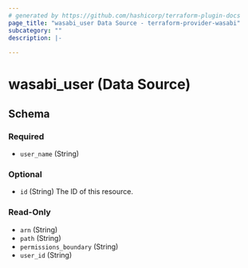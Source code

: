 ```yaml
---
# generated by https://github.com/hashicorp/terraform-plugin-docs
page_title: "wasabi_user Data Source - terraform-provider-wasabi"
subcategory: ""
description: |-
  
---
```


# wasabi_user (Data Source)





<!-- schema generated by tfplugindocs -->
## Schema

### Required

- `user_name` (String)

### Optional

- `id` (String) The ID of this resource.

### Read-Only

- `arn` (String)
- `path` (String)
- `permissions_boundary` (String)
- `user_id` (String)


